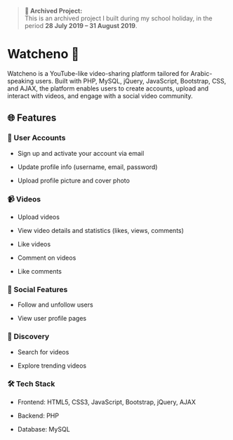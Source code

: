 > **📁 Archived Project:**  
> This is an archived project I built during my school holiday, in the period **28 July 2019 – 31 August 2019**.

# Watcheno 🎥

Watcheno is a YouTube-like video-sharing platform tailored for Arabic-speaking users. Built with PHP, MySQL, jQuery, JavaScript, Bootstrap, CSS, and AJAX, the platform enables users to create accounts, upload and interact with videos, and engage with a social video community.

## 🌐 Features

### 🔐 User Accounts

- Sign up and activate your account via email

- Update profile info (username, email, password)

- Upload profile picture and cover photo

### 📹 Videos

- Upload videos

- View video details and statistics (likes, views, comments)

- Like videos

- Comment on videos

- Like comments

### 👥 Social Features

- Follow and unfollow users

- View user profile pages

### 🔎 Discovery

- Search for videos

- Explore trending videos

### 🛠️ Tech Stack

- Frontend: HTML5, CSS3, JavaScript, Bootstrap, jQuery, AJAX

- Backend: PHP

- Database: MySQL
